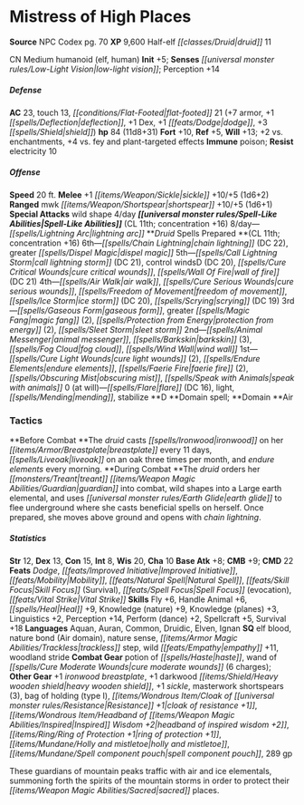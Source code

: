 ﻿---
cssclass: [monsters]
title1: Mistress of High Places
title2: Mistress of High Places
CR: 10
sources:
- name: NPC Codex
  page: 70
  link: http://paizo.com/products/btpy8v3a?Pathfinder-Roleplaying-Game-NPC-Codex
XP: 9600
race: Half-elf
classes:
- druid 11
alignment: CN
size: Medium
type: humanoid
subtypes:
- elf
- human
initiative:
  bonus: 5
senses:
  low-light vision: true
AC:
  AC: 23
  touch: 13
  flat_footed: 21
  components:
    armor: 7
    deflection: 1
    dex: 1
    dodge: 1
    shield: 3
HP:
  HP: 84
  long: 11d8+31
saves:
  fort: 10
  ref: 5
  will: 13
  other: +2 vs. enchantments, +4 vs. fey and plant-targeted effects
immunities:
- poison
resistances:
  electricity: 10
speeds:
  base: 20
attacks:
  melee:
  - - text: +1 sickle +10/+5 (1d6+2)
      entries:
      - - damage: 1d6+2
      attack: +1 sickle
      bonus:
      - 10
      - 5
  ranged:
  - - text: mwk shortspear +10/+5 (1d6+1)
      entries:
      - - damage: 1d6+1
      attack: mwk shortspear
      bonus:
      - 10
      - 5
  special:
  - wild shape 4/day
spell_like_abilities:
  entries:
  - name: lightning arc
    source: default
    freq: 8/day
  sources:
  - name: default
    CL: 11
    concentration: 16
spells:
  entries:
  - is_domain_spell: true
    name: chain lightning
    source: Druid
    level: 6
    DC: 22
  - name: greater dispel magic
    source: Druid
    level: 6
  - name: call lightning storm
    source: Druid
    level: 5
    DC: 21
  - is_domain_spell: true
    name: control winds
    source: Druid
    level: 5
    DC: 20
  - name: cure critical wounds
    source: Druid
    level: 5
  - name: wall of fire
    source: Druid
    level: 5
    DC: 21
  - is_domain_spell: true
    name: air walk
    source: Druid
    level: 4
  - name: cure serious wounds
    source: Druid
    level: 4
  - name: freedom of movement
    source: Druid
    level: 4
  - name: ice storm
    source: Druid
    level: 4
    DC: 20
  - name: scrying
    source: Druid
    level: 4
    DC: 19
  - is_domain_spell: true
    name: gaseous form
    source: Druid
    level: 3
  - name: greater magic fang
    source: Druid
    level: 3
    count: 2
  - name: protection from energy
    source: Druid
    level: 3
    count: 2
  - name: sleet storm
    source: Druid
    level: 3
  - name: animal messenger
    source: Druid
    level: 2
  - name: barkskin
    source: Druid
    level: 2
    count: 3
  - name: fog cloud
    source: Druid
    level: 2
  - is_domain_spell: true
    name: wind wall
    source: Druid
    level: 2
  - name: cure light wounds
    source: Druid
    level: 1
    count: 2
  - name: endure elements
    source: Druid
    level: 1
  - name: faerie fire
    source: Druid
    level: 1
    count: 2
  - is_domain_spell: true
    name: obscuring mist
    source: Druid
    level: 1
  - name: speak with animals
    source: Druid
    level: 1
  - name: flare
    source: Druid
    level: 0
    DC: 16
  - name: light
    source: Druid
    level: 0
  - name: mending
    source: Druid
    level: 0
  - name: stabilize
    source: Druid
    level: 0
  sources:
  - name: Druid
    type: prepared
    CL: 11
    concentration: 16
    slots:
      0: at-will
    domains:
    - air
tactics:
  Before Combat: The druid casts ironwood on her breastplate every 11 days, liveoak
    on an oak three times per month, and endure elements every morning.
  During Combat: The druid orders her treant guardian into combat, wild shapes into
    a Large earth elemental, and uses earth glide to flee underground where she casts
    beneficial spells on herself. Once prepared, she moves above ground and opens
    with chain lightning.
ability_scores:
  STR: 12
  DEX: 13
  CON: 15
  INT: 8
  WIS: 20
  CHA: 10
BAB: 8
CMB: 9
CMD: 22
feats:
- name: Dodge
- name: Improved Initiative
- name: Mobility
- name: Natural Spell
- name: Skill Focus (Survival)
- name: Spell Focus (evocation)
- name: Vital Strike
skills:
  Fly: 6
  Handle Animal: 6
  Heal: 9
  Knowledge (nature): 9
  Knowledge (planes): 3
  Linguistics: 2
  Perception: 14
  Perform (dance): 2
  Spellcraft: 5
  Survival: 18
languages:
- Aquan
- Auran
- Common
- Druidic
- Elven
- Ignan
special_qualities:
- elf blood
- nature bond (Air domain)
- nature sense
- trackless step
- wild empathy +11
- woodland stride
gear:
  combat:
  - potion of haste
  - wand of cure moderate wounds (6 charges)
  other:
  - +1 ironwood breastplate
  - +1 darkwood heavy wooden shield
  - +1 sickle
  - masterwork shortspears (3)
  - bag of holding (type I)
  - cloak of resistance +1
  - headband of inspired wisdom +2
  - ring of protection +1
  - holly and mistletoe
  - spell component pouch
  - 289 gp
desc_long: These guardians of mountain peaks traffic with air and ice elementals,
  summoning forth the spirits of the mountain storms in order to protect their sacred
  places.

---

# Mistress of High Places

**Source** NPC Codex pg. 70
**XP** 9,600
Half-elf _[[classes/Druid|druid]]_ 11

CN Medium humanoid (elf, human)
**Init** +5; **Senses** _[[universal monster rules/Low-Light Vision|low-light vision]]_; Perception +14

##### Defense

**AC** 23, touch 13, _[[conditions/Flat-Footed|flat-footed]]_ 21 (+7 armor, +1 _[[spells/Deflection|deflection]]_, +1 Dex, +1 _[[feats/Dodge|dodge]]_, +3 _[[spells/Shield|shield]]_)
**hp** 84 (11d8+31)
**Fort** +10, **Ref** +5, **Will** +13; +2 vs. enchantments, +4 vs. fey and plant-targeted effects
**Immune** poison; **Resist** electricity 10

##### Offense
**Speed** 20 ft.
**Melee** +1 _[[items/Weapon/Sickle|sickle]]_ +10/+5 (1d6+2)
**Ranged** mwk _[[items/Weapon/Shortspear|shortspear]]_ +10/+5 (1d6+1)
**Special Attacks** wild shape 4/day
**_[[universal monster rules/Spell-Like Abilities|Spell-Like Abilities]]_** (CL 11th; concentration +16)
8/day—_[[spells/Lightning Arc|lightning arc]]_
**_Druid_ Spells Prepared **(CL 11th; concentration +16)
6th—_[[spells/Chain Lightning|chain lightning]]_ (DC 22), greater _[[spells/Dispel Magic|dispel magic]]_
5th—_[[spells/Call Lightning Storm|call lightning storm]]_ (DC 21), control windsD (DC 20), _[[spells/Cure Critical Wounds|cure critical wounds]]_, _[[spells/Wall Of Fire|wall of fire]]_ (DC 21)
4th—_[[spells/Air Walk|air walk]]_, _[[spells/Cure Serious Wounds|cure serious wounds]]_, _[[spells/Freedom of Movement|freedom of movement]]_, _[[spells/Ice Storm|ice storm]]_ (DC 20), _[[spells/Scrying|scrying]]_ (DC 19)
3rd—_[[spells/Gaseous Form|gaseous form]]_, greater _[[spells/Magic Fang|magic fang]]_ (2), _[[spells/Protection from Energy|protection from energy]]_ (2), _[[spells/Sleet Storm|sleet storm]]_
2nd—_[[spells/Animal Messenger|animal messenger]]_, _[[spells/Barkskin|barkskin]]_ (3), _[[spells/Fog Cloud|fog cloud]]_, _[[spells/Wind Wall|wind wall]]_
1st—_[[spells/Cure Light Wounds|cure light wounds]]_ (2), _[[spells/Endure Elements|endure elements]]_, _[[spells/Faerie Fire|faerie fire]]_ (2), _[[spells/Obscuring Mist|obscuring mist]]_, _[[spells/Speak with Animals|speak with animals]]_
0 (at will)—_[[spells/Flare|flare]]_ (DC 16), light, _[[spells/Mending|mending]]_, stabilize
**D **Domain spell; **Domain **Air

### Tactics

**Before Combat **The _druid_ casts _[[spells/Ironwood|ironwood]]_ on her _[[items/Armor/Breastplate|breastplate]]_ every 11 days, _[[spells/Liveoak|liveoak]]_ on an oak three times per month, and _endure elements_ every morning.
**During Combat **The _druid_ orders her _[[monsters/Treant|treant]]_ _[[items/Weapon Magic Abilities/Guardian|guardian]]_ into combat, wild shapes into a Large earth elemental, and uses _[[universal monster rules/Earth Glide|earth glide]]_ to flee underground where she casts beneficial spells on herself. Once prepared, she moves above ground and opens with _chain lightning_.

##### Statistics
**Str** 12, **Dex** 13, **Con** 15, **Int** 8, **Wis** 20, **Cha** 10
**Base Atk** +8; **CMB** +9; **CMD** 22
**Feats** _Dodge_, _[[feats/Improved Initiative|Improved Initiative]]_, _[[feats/Mobility|Mobility]]_, _[[feats/Natural Spell|Natural Spell]]_, _[[feats/Skill Focus|Skill Focus]]_ (Survival), _[[feats/Spell Focus|Spell Focus]]_ (evocation), _[[feats/Vital Strike|Vital Strike]]_
**Skills** Fly +6, Handle Animal +6, _[[spells/Heal|Heal]]_ +9, Knowledge (nature) +9, Knowledge (planes) +3, Linguistics +2, Perception +14, Perform (dance) +2, Spellcraft +5, Survival +18
**Languages** Aquan, Auran, Common, Druidic, Elven, Ignan
**SQ** elf blood, nature bond (Air domain), nature sense, _[[items/Armor Magic Abilities/Trackless|trackless]]_ step, wild _[[feats/Empathy|empathy]]_ +11, woodland stride
**Combat Gear** potion of _[[spells/Haste|haste]]_, wand of _[[spells/Cure Moderate Wounds|cure moderate wounds]]_ (6 charges); **Other Gear** +1 _ironwood_ _breastplate_, +1 darkwood _[[items/Shield/Heavy wooden shield|heavy wooden shield]]_, +1 _sickle_, masterwork shortspears (3), bag of holding (type I), _[[items/Wondrous Item/Cloak of _[[universal monster rules/Resistance|Resistance]]_ +1|cloak of _resistance_ +1]]_, _[[items/Wondrous Item/Headband of _[[items/Weapon Magic Abilities/Inspired|Inspired]]_ Wisdom +2|headband of _inspired_ wisdom +2]]_, _[[items/Ring/Ring of Protection +1|ring of protection +1]]_, _[[items/Mundane/Holly and mistletoe|holly and mistletoe]]_, _[[items/Mundane/Spell component pouch|spell component pouch]]_, 289 gp

These guardians of mountain peaks traffic with air and ice elementals, summoning forth the spirits of the mountain storms in order to protect their _[[items/Weapon Magic Abilities/Sacred|sacred]]_ places.